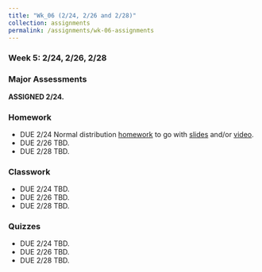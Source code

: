 ```yaml
---
title: "Wk_06 (2/24, 2/26 and 2/28)"
collection: assignments
permalink: /assignments/wk-06-assignments
---
```


### Week 5: 2/24, 2/26, 2/28

### Major Assessments

**ASSIGNED 2/24.** 

### Homework
  
- DUE 2/24 Normal distribution [homework](https://docs.google.com/forms/d/e/1FAIpQLSfdCjWptSiP0WvaEeeAebegKMKNwlxmO9aro0MlCzTRJs2Ygg/viewform?usp=sf_link) to go with [slides](https://drive.google.com/open?id=1bVFZe_2omY5qdi5eMl21iS6EqkK-nPZx) and/or [video](https://www.youtube.com/watch?v=qP39GdBAVSw&feature=youtu.be).     
- DUE 2/26 TBD.   
- DUE 2/28 TBD.    

### Classwork

- DUE 2/24 TBD.  
- DUE 2/26 TBD.   
- DUE 2/28 TBD.    

### Quizzes

- DUE 2/24 TBD.  
- DUE 2/26 TBD.   
- DUE 2/28 TBD.    
